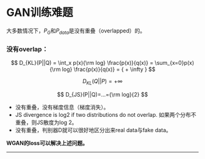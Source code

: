 # GAN训练难题

大多数情况下，$P_G$和$P_{data}$是没有重叠（overlapped）的。



### 没有overlap：


$$
D_{KL}(P||Q) = \int_x p(x){\rm log} \frac{p(x)}{q(x)} = \sum_{x=0}p(x){\rm log} \frac{p(x)}{q(x)} = { + \infty }
$$

$$
D_{KL}(Q||P) = { + \infty }
$$

$$
D_{JS}(P||Q)=...={\rm log}{2}
$$

- 没有重叠，没有梯度信息（梯度消失）。
- JS divergence is log2 if two distributions do not overlap. 如果两个分布不重叠，则JS散度为log 2。
- 没有重叠，判别器D就可以很好地区分出来real data与fake data。



**WGAN的loss可以解决上述问题。**







---

<div style="display:none;">

### 参考
1. 

</div> 

